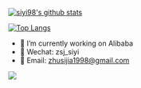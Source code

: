 <!--
**siyi98/siyi98** is a ✨ _special_ ✨ repository because its `README.md` (this file) appears on your GitHub profile.

Here are some ideas to get you started:

- 🔭 I’m currently working on ...
- 🌱 I’m currently learning ...
- 👯 I’m looking to collaborate on ...
- 🤔 I’m looking for help with ...
- 💬 Ask me about ...
- 📫 How to reach me: ...
- 😄 Pronouns: ...
- ⚡ Fun fact: ...
-->
[![siyi98's github stats](https://github-readme-stats.vercel.app/api?username=siyi98&bg_color=30,e96443,904e95&title_color=fff&text_color=fff&show_icons=true&icon_color=ffff00&include_all_commits=true)](https://github.com/siyi98)

[![Top Langs](https://github-readme-stats.vercel.app/api/top-langs/?username=siyi98&layout=compact)](https://github.com/siyi98)



- 🔭 I’m currently working on Alibaba
- 💬 Wechat: zsj_siyi
- 📮 Email: zhusijia1998@gmail.com

<img src="https://visitor-badge.glitch.me/badge?page_id=siyi98" />

